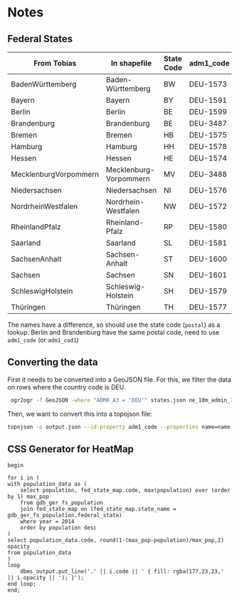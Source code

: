 # Notes

## Federal States

|From Tobias|In shapefile|State Code|adm1_code|
|---|---|---|---|
|BadenWürttemberg|Baden-Württemberg|BW|DEU-1573|
|Bayern|Bayern|BY|DEU-1591|
|Berlin|Berlin|BE|DEU-1599|
|Brandenburg|Brandenburg|BE|DEU-3487|
|Bremen|Bremen|HB|DEU-1575|
|Hamburg|Hamburg|HH|DEU-1578|
|Hessen|Hessen|HE|DEU-1574|
|MecklenburgVorpommern|Mecklenburg-Vorpommern|MV|DEU-3488|
|Niedersachsen|Niedersachsen|NI|DEU-1576|
|NordrheinWestfalen|Nordrhein-Westfalen|NW|DEU-1572|
|RheinlandPfalz|Rheinland-Pfalz|RP|DEU-1580|
|Saarland|Saarland|SL|DEU-1581|
|SachsenAnhalt|Sachsen-Anhalt|ST|DEU-1600|
|Sachsen|Sachsen|SN|DEU-1601|
|SchleswigHolstein|Schleswig-Holstein|SH|DEU-1579|
|Thüringen|Thüringen|TH|DEU-1577|

The names have a difference, so should use the state code (`postal`) as a lookup.
Berlin and Brandenburg have the same postal code, need to use `adm1_code` (or `adm1_cod1`)

## Converting the data

First it needs to be converted into a GeoJSON file. For this, we filter the data on rows where the country code is DEU.

```bash
 ogr2ogr -f GeoJSON -where "ADM0_A3 = 'DEU'" states.json ne_10m_admin_1_states_provinces.shp
```

Then, we want to convert this into a topojson file:

```bash
topojson -o output.json --id-property adm1_code --properties name=name -- states.json
```

## CSS Generator for HeatMap

```plsql
begin

for i in (
with population_data as (
    select population, fed_state_map.code, max(population) over (order by 1) max_pop
    from gdb_ger_fs_population
    join fed_state_map on (fed_state_map.state_name = gdb_ger_fs_population.federal_state)
    where year = 2014
    order by population desc
)
select population_data.code, round(1-(max_pop-population)/max_pop,2) opacity
from population_data
)
loop
    dbms_output.put_line('.' || i.code || ' { fill: rgba(177,23,23,' || i.opacity || '); }');
end loop;
end;
```

